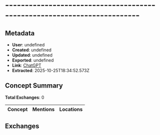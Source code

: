 # ------------------------------------------------------------------------

## Metadata

- **User**: undefined
- **Created**: undefined
- **Updated**: undefined
- **Exported**: undefined
- **Link**: [ChatGPT](undefined)
- **Extracted**: 2025-10-25T18:34:52.573Z

## Concept Summary

**Total Exchanges**: 0

| Concept | Mentions | Locations |
|---------|----------|----------|

## Exchanges

